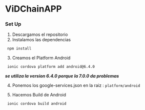 # ViDChainAPP

### Set Up

1. Descargamos el repositorio
2. Instalamos las dependencias 
```sh
 npm install
```
3. Creamos el Platform Android
```sh
 ionic cordova platform add android@6.4.0
```
***se utiliza la version 6.4.0 porque la 7.0.0 da problemas***

4. Ponemos los google-services.json en la raiz :  `platform/android`

5. Hacemos Build de Android
```sh
 ionic cordova build android
```
